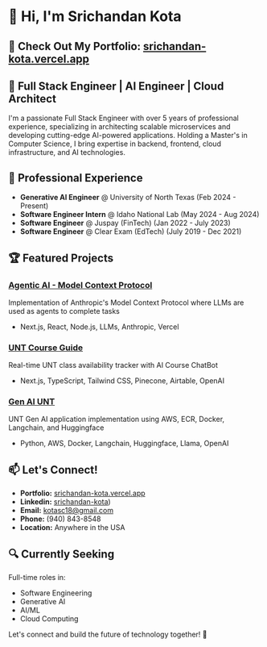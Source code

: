 # 👋 Hi, I'm Srichandan Kota

## 🌟 Check Out My Portfolio: [srichandan-kota.vercel.app](https://srichandan-kota.vercel.app/)

## 🚀 Full Stack Engineer | AI Engineer | Cloud Architect

I'm a passionate Full Stack Engineer with over 5 years of professional experience, specializing in architecting scalable microservices and developing cutting-edge AI-powered applications. Holding a Master's in Computer Science, I bring expertise in backend, frontend, cloud infrastructure, and AI technologies.

## 💼 Professional Experience

- **Generative AI Engineer** @ University of North Texas (Feb 2024 - Present)
- **Software Engineer Intern** @ Idaho National Lab (May 2024 - Aug 2024)
- **Software Engineer** @ Juspay (FinTech) (Jan 2022 - July 2023)
- **Software Engineer** @ Clear Exam (EdTech) (July 2019 - Dec 2021)

## 🏆 Featured Projects

### [Agentic AI - Model Context Protocol](http://mcp-ai-music.vercel.app/)
Implementation of Anthropic's Model Context Protocol where LLMs are used as agents to complete tasks
- Next.js, React, Node.js, LLMs, Anthropic, Vercel

### [UNT Course Guide](https://unt-course-guide.vercel.app/)
Real-time UNT class availability tracker with AI Course ChatBot
- Next.js, TypeScript, Tailwind CSS, Pinecone, Airtable, OpenAI

### [Gen AI UNT](https://github.com/Kota1609/RAG-With-AWS-Lambda-ECR-Docker-Langchain-Huggingface)
UNT Gen AI application implementation using AWS, ECR, Docker, Langchain, and Huggingface
- Python, AWS, Docker, Langchain, Huggingface, Llama, OpenAI

## 📫 Let's Connect!

- **Portfolio:** [srichandan-kota.vercel.app](https://srichandan-kota.vercel.app/)
- **Linkedin:** [srichandan-kota](https://www.linkedin.com/in/kota-srichandan/))
- **Email:** kotasc18@gmail.com
- **Phone:** (940) 843-8548
- **Location:** Anywhere in the USA

## 🔍 Currently Seeking

Full-time roles in:
- Software Engineering
- Generative AI
- AI/ML
- Cloud Computing

Let's connect and build the future of technology together! 🚀 
